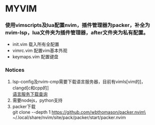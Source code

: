 # MYVIM
### 使用vimscripts及lua配置nvim，插件管理器为packer，补全为nvim-lsp，lua文件夹为插件管理器，after文件夹为私有配置。

- init.vim 载入所有全配置
- vimrc.vim 配置vim基本外观
- keymaps.vim 配置键盘

### Notices
1. lsp-config及nvim-cmp需要下载语言服务器，目前有vimls[vim的]，clangd[c和cpp的]<br>
[语言服务下载查询](https://github.com/neovim/nvim-lspconfig/blob/master/CONFIG.md)
2. 需要nodejs，python支持
3. packer下载<br>
git clone --depth 1 https://github.com/wbthomason/packer.nvim\
 ~/.local/share/nvim/site/pack/packer/start/packer.nvim
